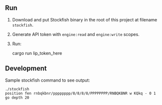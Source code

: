 ## Run

1. Download and put Stockfish binary in the root of this project at filename `stockfish`.
2. Generate API token with `engine:read` and `engine:write` scopes.
3. Run:

    cargo run lip_token_here

## Development

Sample stockfish command to see output:

```
./stockfish
position fen rnbqkbnr/pppppppp/8/8/8/8/PPPPPPPP/RNBQKBNR w KQkq - 0 1
go depth 20
```
